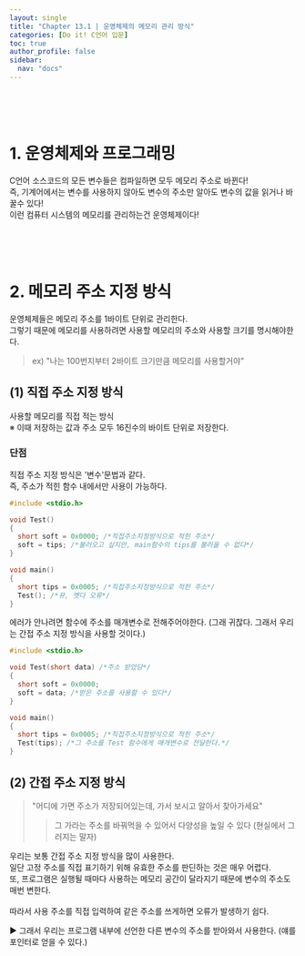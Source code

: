 ```yaml
---
layout: single
title: "Chapter 13.1 | 운영체제의 메모리 관리 방식"
categories: [Do it! C언어 입문]
toc: true
author_profile: false
sidebar:
  nav: "docs"
---
```

<br><br><br>

# 1. 운영체제와 프로그래밍
C언어 소스코드의 모든 변수들은 컴파일하면 모두 메모리 주소로 바뀐다!<br>
즉, 기계어에서는 변수를 사용하지 않아도 변수의 주소만 알아도 변수의 값을 읽거나 바꿀수 있다! <br>
이런 컴퓨터 시스템의 메모리를 관리하는건 운영체제이다!


<br><br><br>

# 2. 메모리 주소 지정 방식
운영체제들은 메모리 주소를 1바이트 단위로 관리한다.<br>
그렇기 때문에 메모리를 사용하려면 사용할 메모리의 주소와 사용할 크기를 명시해야한다.<br>
> ex) "나는 100번지부터 2바이트 크기만큼 메모리를 사용할거야"

## (1) 직접 주소 지정 방식
사용할 메모리를 직접 적는 방식<br>
※ 이때 저장하는 값과 주소 모두 16진수의 바이트 단위로 저장한다.

### 단점
직접 주소 지정 방식은 '변수'문법과 같다.<br>
즉, 주소가 적힌 함수 내에서만 사용이 가능하다.

```c
#include <stdio.h>

void Test()
{
  short soft = 0x0000; /*직접주소지정방식으로 적힌 주소*/
  soft = tips; /*불러오고 싶지만, main함수의 tips를 불러올 수 없다*/
}

void main()
{
  short tips = 0x0005; /*직접주소지정방식으로 적힌 주소*/
  Test(); /*뀨, 옛다 오류*/
}

```

에러가 안나려면 함수에 주소를 매개변수로 전해주어야한다. (그래 귀찮다. 그래서 우리는 간접 주소 지정 방식을 사용할 것이다.)
```c
#include <stdio.h>

void Test(short data) /*주소 받았당*/
{
  short soft = 0x0000;
  soft = data; /*받은 주소를 사용할 수 있다*/
}

void main()
{
  short tips = 0x0005; /*직접주소지정방식으로 적힌 주소*/
  Test(tips); /*그 주소를 Test 함수에게 매개변수로 전달한다.*/
}
```

## (2) 간접 주소 지정 방식
> "어디에 가면 주소가 저장되어있는데, 가서 보시고 알아서 찾아가세요"
>> 그 가라는 주소를 바꿔먹을 수 있어서 다양성을 높일 수 있다 (현실에서 그러지는 말자)

우리는 보통 간접 주소 지정 방식을 많이 사용한다. <br>
일단 고정 주소를 직접 표기하기 위해 유효한 주소를 판딘하는 것은 매우 어렵다. <br>
또, 프로그램은 실행될 때마다 사용하는 메모리 공간이 달라지기 때문에 변수의 주소도 매번 변한다.<br><br>
따라서 사용 주소를 직접 입력하여 같은 주소를 쓰게하면 오류가 발생하기 쉽다. <br>

▶  그래서 우리는 프로그램 내부에 선언한 다른 변수의 주소를 받아와서 사용한다.  (얘를 포인터로 얻을 수 있다.)